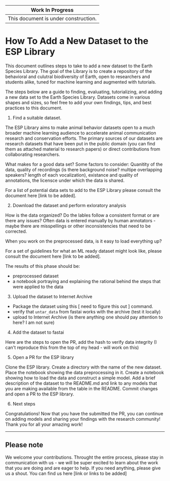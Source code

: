 

| Work In Progress |
| --- |
| This document is under construction. |

# How To Add a New Dataset to the ESP Library

This document outlines steps to take to add a new dataset to the Earth Species Library. The goal of the Library is to create a repository of the behavioral and culutral biodiversity of Earth, open to researchers and students alike, tuned for machine learning and augmented with tutorials.

The steps below are a guide to finding, evaluating, tutorializing, and adding a new data set to the Earth Species Library. Datasets come in various shapes and sizes, so feel free to add your own findings, tips, and best practices to this document.

1. Find a suitable dataset.

The ESP Library aims to make animal behavior datasets open to a much broader machine learning audience to accelerate animal communication research and conservation efforts. The primary sources of our datasets are research datasets that have been put in the public domain (you can find them as attached material to research papers) or direct contributions from collaborating researchers.

What makes for a good data set? Some factors to consider: Quanitity of the data, quality of recordings (is there background noise? multipe overlapping speakers? length of each vocalization), existance and quality of annotations, the licensce under which the data is shared.

For a list of potential data sets to add to the ESP Library please consult the document here [link to be added].

2. Download the dataset and perform exloratory analysis

How is the data organized? Do the lables follow a consistent format or are there any issues? Often data is entered manually by human annotators - maybe there are misspellings or other inconsistencies that need to be corrected.

When you work on the preprocessed data, is it easy to load everything up?

For a set of guidelines for what an ML ready dataset might look like, please consult the document here [link to be added].

The results of this phase should be:
  - preprocessed dataset
  - a notebook portraying and explaining the rational behind the steps that were applied to the data
  
3. Upload the dataset to Internet Archive

  - Package the dataset using this [ need to figure this out ] command.
  - verify that `untar_data` from fastai works with the archive (test it locally)
  - upload to Internet Archive (is there anything one should pay attention to here? I am not sure)

4. Add the dataset to fastai

Here are the steps to open the PR, add the hash to verify data integrity (I can't reproduce this from the top of my head - will work on this)

5. Open a PR for the ESP library

Clone the ESP library. Create a directory with the name of the new dataset. Place the notebook showing the data preprocessing in it. Create a notebook showing how to load the data and construct a simple model. Add a brief description of the dataset to the README.md and link to any models that you are making available from the table in the README. Commit changes and open a PR to the ESP library.

6. Next steps

Congratulations! Now that you have the submitted the PR, you can continue on adding models and sharing your findings with the research community! Thank you for all your amazing work!

-----------------

## Please note

We welcome your contributions. Throught the entire process, please stay in communication with us - we will be super excited to learn about the work that you are doing and are eager to help. If you need anything, please give us a shout. You can find us here [link or links to be added]

  
